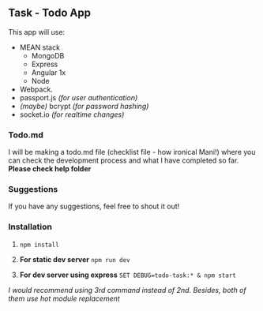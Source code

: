 ## Task - Todo App
This app will use:
* MEAN stack
  * MongoDB
  * Express 
  * Angular 1x
  * Node
* Webpack. 
* passport.js _(for user authentication)_
* _(maybe)_ bcrypt _(for password hashing)_ 
* socket.io _(for realtime changes)_

### Todo.md
I will be making a todo.md file (checklist file - how ironical Mani!) where you can check the development process and what I have completed so far. **Please check help folder**

### Suggestions
If you have any suggestions, feel free to shout it out!

### Installation

1. `npm install`

2. **For static dev server** `npm run dev`

3. **For dev server using express** `SET DEBUG=todo-task:* & npm start`

_I would recommend using 3rd command instead of 2nd. Besides, both of them use hot module replacement_